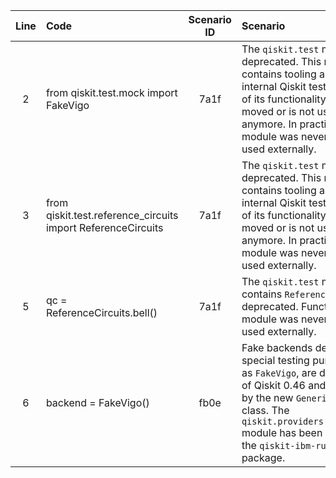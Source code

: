 | Line | Code | Scenario ID | Scenario | Artifact | Refactoring |
| :--: | :--- | :---------: | :------- | :------- | :---------- |
| 2 | from qiskit.test.mock import FakeVigo | 7a1f | The `qiskit.test` module is deprecated. This module contains tooling and helpers for internal Qiskit testing, and most of its functionality had been moved or is not used in Qiskit anymore. In practice, the module was never meant to be used externally. | qiskit.test.mock | If absolutely necessary, consider copying the required code into your own test infrastructure. For fake backends, use `from qiskit_ibm_runtime.fake_provider import GenericBackendV2`. |
| 3 | from qiskit.test.reference_circuits import ReferenceCircuits | 7a1f | The `qiskit.test` module is deprecated. This module contains tooling and helpers for internal Qiskit testing, and most of its functionality had been moved or is not used in Qiskit anymore. In practice, the module was never meant to be used externally. | qiskit.test.reference_circuits | If absolutely necessary, consider copying the required code into your own test infrastructure. |
| 5 | qc = ReferenceCircuits.bell() | 7a1f | The `qiskit.test` module, which contains `ReferenceCircuits`, is deprecated. Functionality in this module was never meant to be used externally. | ReferenceCircuits.bell() | No direct refactoring provided by the document. Consider implementing the circuit directly or copying the necessary code if absolutely essential. |
| 6 | backend = FakeVigo() | fb0e | Fake backends designed for special testing purposes, such as `FakeVigo`, are deprecated as of Qiskit 0.46 and superseded by the new `GenericBackendV2` class. The `qiskit.providers.fake_provider` module has been migrated to the `qiskit-ibm-runtime` Python package. | FakeVigo | from qiskit_ibm_runtime.fake_provider import GenericBackendV2<br>backend = GenericBackendV2(num_qubits=5) |